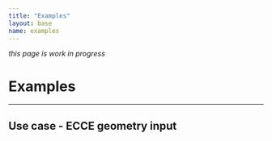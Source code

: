 ```yaml
---
title: "Examples"
layout: base
name: examples
---
```


_this page is work in progress_

# Examples

---

## Use case - ECCE geometry input